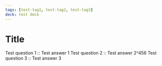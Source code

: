 ```yaml
---
tags: [test-tag1, test-tag2, test-tag3]
deck: test deck
---
```


# Title

Test question 1 :: Test answer 1
Test question 2 :: Test answer 2^456
Test question 3 :: Test answer 3
